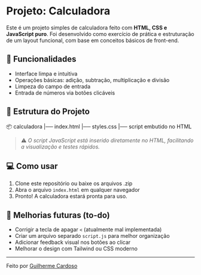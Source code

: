 # Projeto: Calculadora

Este é um projeto simples de calculadora feito com **HTML, CSS e JavaScript puro**. Foi desenvolvido como exercício de prática e estruturação de um layout funcional, com base em conceitos básicos de front-end.

## 🧮 Funcionalidades

- Interface limpa e intuitiva
- Operações básicas: adição, subtração, multiplicação e divisão
- Limpeza do campo de entrada
- Entrada de números via botões clicáveis

## 📁 Estrutura do Projeto

📦 calculadora
|── index.html
|── styles.css
|── script embutido no HTML


> ⚠️ *O script JavaScript está inserido diretamente no HTML, facilitando a visualização e testes rápidos.*

## 💻 Como usar

1. Clone este repositório ou baixe os arquivos .zip
2. Abra o arquivo `index.html` em qualquer navegador
3. Pronto! A calculadora estará pronta para uso.

## 📌 Melhorias futuras (to-do)

- Corrigir a tecla de apagar `<` (atualmente mal implementada)
- Criar um arquivo separado `script.js` para melhor organização
- Adicionar feedback visual nos botões ao clicar
- Melhorar o design com Tailwind ou CSS moderno

---

Feito por [Guilherme Cardoso](https://github.com/Guisc89)  

